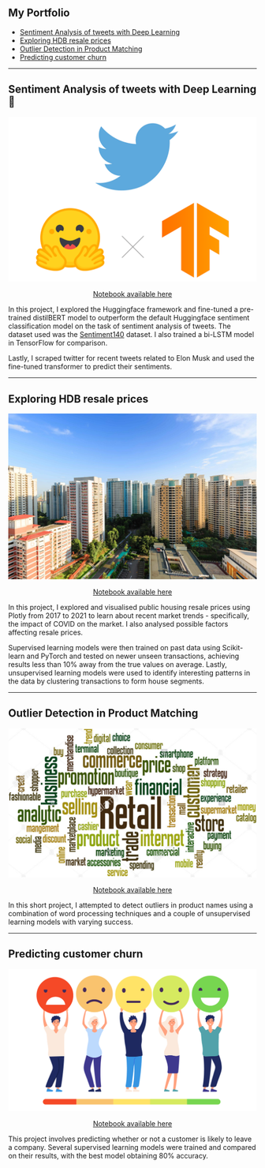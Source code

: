 

## My Portfolio
- [Sentiment Analysis of tweets with Deep Learning](#Sentiment-Analysis-of-tweets-with-Deep-Learning-🤖)
- [Exploring HDB resale prices](#exploring-hdb-resale-prices)
- [Outlier Detection in Product Matching](#outlier-detection-in-product-matching)
- [Predicting customer churn](#predicting-customer-churn)

---
<a id="Sentiment-Analysis-of-tweets-with-Deep-Learning"> </a>

## Sentiment Analysis of tweets with Deep Learning 🤖
![sent-analy](/images/sentiment-analysis.png)

<p align="center">
    <a href="https://nbviewer.org/github/samuel-lwl/samuel-lwl.github.io/blob/master/projects/Sentiment-Analysis-Deep-Learning.ipynb">Notebook available here</a>
</p>

In this project, I explored the Huggingface framework and fine-tuned a pre-trained distilBERT model to outperform the default Huggingface sentiment classification model on the task of sentiment analysis of tweets. The dataset used was the <a href="https://huggingface.co/datasets/sentiment140">Sentiment140</a> dataset. I also trained a bi-LSTM model in TensorFlow for comparison.

Lastly, I scraped twitter for recent tweets related to Elon Musk and used the fine-tuned transformer to predict their sentiments.

---

<a id="exploring-hdb-resale-prices"> </a>

## Exploring HDB resale prices
![HDB](/images/HDB.jpg)

<p align="center">
    <a href="https://nbviewer.jupyter.org/github/samuel-lwl/samuel-lwl.github.io/blob/master/projects/hdb-analysis.ipynb">Notebook available here</a>
</p>

In this project, I explored and visualised public housing resale prices using Plotly from 2017 to 2021 to learn about recent market trends - specifically, the impact of COVID on the market. I also analysed possible factors affecting resale prices. 

Supervised learning models were then trained on past data using Scikit-learn and PyTorch and tested on newer unseen transactions, achieving results less than 10% away from the true values on average. Lastly, unsupervised learning models were used to identify interesting patterns in the data by clustering transactions to form house segments.

---

<a id="outlier-detection-in-product-matching"> </a>

## Outlier Detection in Product Matching
![retail](/images/retail.png)

<p align="center">
    <a href="https://www.kaggle.com/samuellwl/outlier-detection-in-product-matching">Notebook available here</a>
</p>

In this short project, I attempted to detect outliers in product names using a combination of word processing techniques and a couple of unsupervised learning models with varying success.

---

<a id="predicting-customer-churn"> </a>

## Predicting customer churn
![churn](/images/churn.png)

<p align="center">
    <a href="https://www.kaggle.com/samuellwl/predicting-telco-customer-churn">Notebook available here</a>
</p>

This project involves predicting whether or not a customer is likely to leave a company. Several supervised learning models were trained and compared on their results, with the best model obtaining 80% accuracy.



